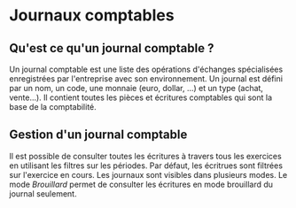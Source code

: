 # Journaux comptables 

## Qu'est ce qu'un journal comptable ? 
Un journal comptable est une liste des opérations d'échanges spécialisées enregistrées par l'entreprise avec son environnement. Un journal est défini par un nom, un code, une monnaie (euro, dollar, ...) et un type (achat, vente...).
Il contient toutes les pièces et écritures comptables qui sont la base de la comptabilité.


## Gestion d'un journal comptable 

Il est possible de consulter toutes les écritures à travers tous les exercices en utilisant les filtres sur les périodes. Par défaut, les écritrues sont filtrées sur l'exercice en cours.
Les journaux sont visibles dans plusieurs modes. Le mode _Brouillard_ permet de consulter les écritures en mode brouillard du journal seulement.


